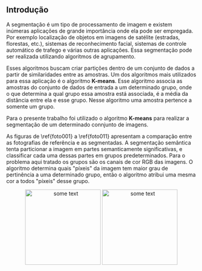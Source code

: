 ## Introdução

A segmentação é um tipo de processamento de imagem e existem inúmeras aplicações de grande importância onde ela pode ser empregada. Por exemplo localização de objetos em imagens de satélite (estradas, florestas, etc.), sistemas de reconhecimento facial, sistemas de controle automático de trafego e várias outras aplicações. Essa segmentação pode ser realizada utilizando algoritmos de agrupamento.

Esses algoritmos buscam criar partições dentro de um conjunto de dados a partir de similaridades entre as amostras. Um dos algoritmos mais utilizados para essa aplicação é o algoritmo **K-means**. Esse algoritmo associa as amostras do conjunto de dados de entrada a um determinado grupo, onde o que determina a qual grupo essa amostra está associada, é a média da distância entre ela e esse grupo. Nesse algoritmo uma amostra pertence a somente um grupo.

Para o presente trabalho foi utilizado o algoritmo **K-means** para realizar a segmentação de um determinado connjunto de imagens.

As figuras  de \ref{foto001} a \ref{foto011} apresentam a comparação entre as fotografias de referência e as segmentadas. A segmentação semântica tenta particionar a imagem em partes semanticamente significativas, e classificar cada uma dessas partes em grupos predeterminados. Para o problema aqui tratado os grupos são os canais de cor RGB das imagens. O algoritmo determina quais "píxeis" da imagem tem maior grau de pertinência a uma determinado grupo, então o algoritmo atribui uma mesma cor a todos "píxeis" desse grupo.


<p align="center">
 <img  src="https://github.com/mendesrafael2/Segmentacao_Semantica_K-means/blob/main/Imagens%20de%20Entrada/photo001.jpg" alt="some text" width=200 height=200>
 <img src="https://github.com/mendesrafael2/Segmentacao_Semantica_K-means/blob/main/Imagens%20de%20Entrada/photo001.jpg" alt="some text" width=200 height=200>
</p> 


